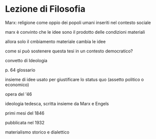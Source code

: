 # Lezione di Filosofia

Marx: religione come oppio dei popoli
umani inseriti nel contesto sociale

marx è convinto che le idee sono il prodotto delle condizioni materiali

allora solo il cmbiamento materiale cambia le idee

come si può sostenere questa tesi in un contesto democratico?

convetto di Ideologia

p. 64 glossario

insieme di idee usato per giustificare lo status quo (assetto politico o economico)

opera del '46

ideologia tedesca, scritta insieme da Marx e Engels

primi mesi del 1846

pubblicata nel 1932

materialismo storico e dialettico



<!--stackedit_data:
eyJoaXN0b3J5IjpbLTE2OTIyMDQ3NzMsODY4ODkyODcxXX0=
-->